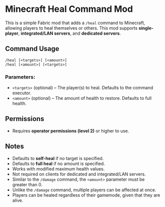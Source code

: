 # Minecraft Heal Command Mod

This is a simple Fabric mod that adds a `/heal` command to Minecraft, allowing players to heal themselves or others. This mod supports **single-player**, **integrated/LAN servers**, and **dedicated servers**.

## Command Usage
```
/heal [<targets>] [<amount>]
/heal [<amount>] [<targets>]
```

### Parameters:
- `<targets>` (optional) – The player(s) to heal. Defaults to the command executor.
- `<amount>` (optional) – The amount of health to restore. Defaults to full health.

## Permissions
- Requires **operator permissions (level 2)** or higher to use.

## Notes
- Defaults to **self-heal** if no target is specified.
- Defaults to **full heal** if no amount is specified.
- Works with modified maximum health values.
- Not required on clients for dedicated and integrated/LAN servers.
- Similar to the `/damage` command, the `<amount>` parameter must be greater than 0.
- Unlike the `/damage` command, multiple players can be affected at once.
- Players can be healed regardless of their gamemode, given that they are alive.

